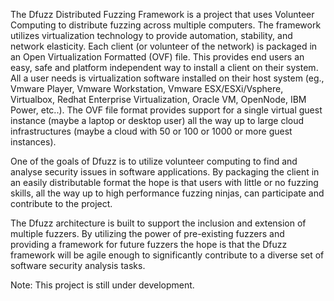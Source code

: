The Dfuzz Distributed Fuzzing Framework is a project that uses Volunteer Computing to distribute fuzzing across multiple computers.  The framework utilizes virtualization technology to provide automation, stability, and network elasticity. Each client (or volunteer of the network) is packaged in an Open Virtualization Formatted (OVF) file. This provides end users an easy, safe and platform independent way to install a client on their system. All a user needs is virtualization software installed on their host system (eg., Vmware Player, Vmware Workstation, Vmware ESX/ESXi/Vsphere, Virtualbox, Redhat Enterprise Virtualization, Oracle VM, OpenNode, IBM Power, etc..). The OVF file format provides support for a single virtual guest instance (maybe a laptop or desktop user) all the way up to large cloud infrastructures (maybe a cloud with 50 or 100 or 1000 or more guest instances).

One of the goals of Dfuzz is to utilize volunteer computing to find and analyse security issues in software applications. By packaging the client in an easily distributable format the hope is that users with little or no fuzzing skills, all the way up to high performance fuzzing ninjas, can participate and contribute to the project.

The Dfuzz architecture is built to support the inclusion and extension of multiple fuzzers. By utilizing the power of pre-existing fuzzers and providing a framework for future fuzzers the hope is that the Dfuzz framework will be agile enough to significantly contribute to a diverse set of software security analysis tasks.

Note: This project is still under development.